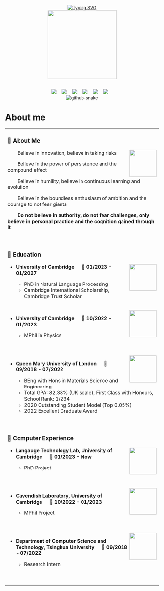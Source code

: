<div align="center">
  
  <!-- dynamic typing effect 动态打字效果 -->
  <div>
    <a href="https://blog.sunguoqi.com/">
      <img src="https://readme-typing-svg.demolab.com?font=Fira+Code&pause=1000&center=true&random=false&width=500&lines=Welcome+to+Zongqian+(Mark)+Li's+homepage;%E6%AC%A2%E8%BF%8E%E6%9D%A5%E5%88%B0%E6%9D%8E%E5%AE%97%E8%B0%A6%E7%9A%84%E4%B8%BB%E9%A1%B5" alt="Typing SVG" />
    </a>
  </div>

  <!-- knock code pictures 敲代码的图片 -->
  <picture>
    <source media="(prefers-color-scheme: dark)" srcset="https://cdn.jsdelivr.net/gh/sun0225SUN/sun0225SUN/assets/images/coding.gif" />
    <source media="(prefers-color-scheme: light)" srcset="https://cdn.jsdelivr.net/gh/sun0225SUN/sun0225SUN/assets/images/developer.svg" height="225px" />
    <img src="https://cdn.jsdelivr.net/gh/sun0225SUN/sun0225SUN/assets/images/coding.gif" />
  </picture>

  <!-- for beauty 留个空行好看点 -->
  <div>&nbsp;</div>
  <div>&nbsp;</div>
  
  <!-- profile logo 个人资料徽标 -->
  <div>
    <a href="https://blog.sunguoqi.com/"><img src="https://img.shields.io/badge/cam.ac.uk-Email-blue" /></a>&emsp;
    <a href="https://github.com/ZongqianLi"><img src="https://img.shields.io/badge/@ZongqianLi-Github-blue" /></a>&emsp;
    <a href="https://huggingface.co/ZongqianLi"><img src="https://img.shields.io/badge/@ZongqianLi-Huggingface-c32136" /></a>&emsp;
    <a href="https://twitter.com/Zongqian_Li"><img src="https://img.shields.io/badge/@Zongqian_Li-Twitter-07c160" /></a>&emsp;
    <a href="https://www.linkedin.com/in/zongqian-li-b0833219b/"><img src="https://img.shields.io/badge/@Zongqian_Li-Linkedin-ff69b4" /></a>&emsp;
    <a href="https://www.facebook.com/profile.php?id=100090575288484"><img src="https://img.shields.io/badge/@Zongqian_Li-Facebook-c32136" /></a>&emsp;
  </div>
  
  <!-- Snake Code Contribution Map 贪吃蛇代码贡献图 -->
  <picture>
    <source media="(prefers-color-scheme: dark)" srcset="https://cdn.jsdelivr.net/gh/sun0225SUN/sun0225SUN/profile-snake-contrib/github-contribution-grid-snake-dark.svg" />
    <source media="(prefers-color-scheme: light)" srcset="https://cdn.jsdelivr.net/gh/sun0225SUN/sun0225SUN/profile-snake-contrib/github-contribution-grid-snake.svg" />
    <img alt="github-snake" src="https://cdn.jsdelivr.net/gh/sun0225SUN/sun0225SUN/profile-snake-contrib/github-contribution-grid-snake-dark.svg" />
  </picture>

</div>

# About me

<table>
  
<tr><td>

### 🤺 About Me

<img align="right" width="88" src="https://cdn.jsdelivr.net/gh/sun0225SUN/sun0225SUN/assets/images/steven.png" />

<p>&emsp;&emsp;Believe in innovation, believe in taking risks</p>
<p>&emsp;&emsp;Believe in the power of persistence and the compound effect</p>
<p>&emsp;&emsp;Believe in humility, believe in continuous learning and evolution</p>
<p>&emsp;&emsp;Believe in the boundless enthusiasm of ambition and the courage to not fear giants</p>
<p><strong>&emsp;&emsp;Do not believe in authority, do not fear challenges, only believe in personal practice and the cognition gained through it</strong></p>

<div>&nbsp;</div>

</td></tr>

<tr><td>
  
### 🏢 Education

<img align="right" width="88" src="https://media.licdn.com/dms/image/C4E0BAQGLqHVOwtQeUQ/company-logo_200_200/0/1663833279033/university_of_cambridge_logo?e=1714003200&v=beta&t=hJCm5482P75R2CEfTwSE5plsqBxgv8YTFRyo9xc4E1U" />

  - **University of Cambridge &emsp; 📌 01/2023 - 01/2027**
  
    - PhD in Natural Language Processing
    - Cambridge International Scholarship, Cambridge Trust Scholar

  <div>&nbsp;</div>

<img align="right" width="88" src="https://media.licdn.com/dms/image/C4E0BAQGLqHVOwtQeUQ/company-logo_200_200/0/1663833279033/university_of_cambridge_logo?e=1714003200&v=beta&t=hJCm5482P75R2CEfTwSE5plsqBxgv8YTFRyo9xc4E1U" />

  - **University of Cambridge &emsp; 📌 10/2022 - 01/2023**
  
    - MPhil in Physics

  <div>&nbsp;</div>
  <div>&nbsp;</div>

<img align="right" width="88" src="https://media.licdn.com/dms/image/D4E0BAQEP4F_lVG4Fow/company-logo_200_200/0/1690809151089/queen_mary_university_of_london_logo?e=1714003200&v=beta&t=bAk-LD57IuEA51ds9QRw5rmp9Nss1oFUeXTA43ko21c" />

  - **Queen Mary University of London &emsp; 📌 09/2018 - 07/2022**
  
    - BEng with Hons in Materials Science and Engineering
    - Total GPA: 82.38% (UK scale), First Class with Honours, School Rank: 1/234
    - 2020 Outstanding Student Model (Top 0.05%)
    - 2022 Excellent Graduate Award

  <div>&nbsp;</div>

</td></tr>

<tr><td>
  
### 🏢 Computer Experience

<img align="right" width="88" src="https://avatars.githubusercontent.com/u/13961564?s=200&v=4" />

  - **Langauge Technology Lab, University of Cambridge &emsp; 📌 01/2023 - Now**
  
    - PhD Project
   
  <div>&nbsp;</div>
  <div>&nbsp;</div>

<img align="right" width="88" src="https://media.licdn.com/dms/image/C560BAQE5E718Wfoxhw/company-logo_200_200/0/1679499930704/cavendishcambridge_logo?e=1714003200&v=beta&t=9DJ6eWck-LnqaUz97NSU8lunGeMOIOMaEHLhZgO08Dc" />

  - **Cavendish Laboratory, University of Cambridge &emsp; 📌 10/2022 - 01/2023**
  
    - MPhil Project

  <div>&nbsp;</div>
  <div>&nbsp;</div>

<img align="right" width="88" src="https://media.licdn.com/dms/image/C4D0BAQFJU3_2fIeNWw/company-logo_200_200/0/1631309794782?e=1714003200&v=beta&t=CsuNtw3JFBUhMYoyXJUMi1VUWo5V0LU6TIGJwd6VCHc" />

  - **Department of Computer Science and Technology, Tsinghua University &emsp; 📌 09/2018 - 07/2022**
  
    - Research Intern

  <div>&nbsp;</div>

<div>&nbsp;</div>

</td></tr>
